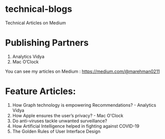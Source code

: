 # technical-blogs
Technical Articles on Medium

# Publishing Partners
1. Analytics Vidya
2. Mac O’Clock

You can see my articles on Medium : https://medium.com/@marehman0211

# Feature Articles:
1. How Graph technology is empowering Recommendations? - Analytics Vidya
2. How Apple ensures the user’s privacy? - Mac O'Clock
3. Do anti-viruses tackle unwanted surveillance?
4. How Artificial Intelligence helped in fighting against COVID-19
5. The Golden Rules of User Interface Design 
